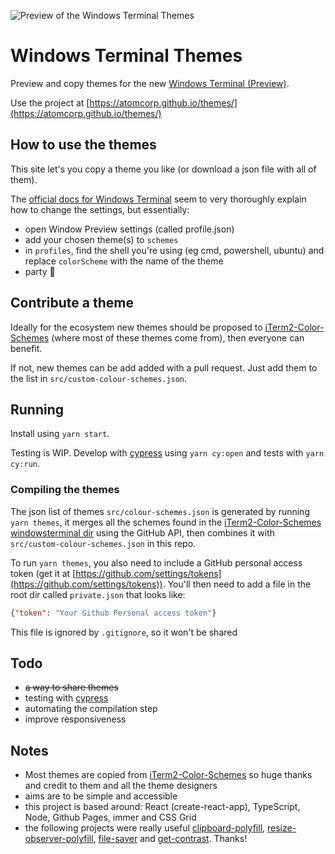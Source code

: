![Preview of the Windows Terminal Themes](https://github.com/atomcorp/themes/raw/master/public/preview.png)

# Windows Terminal Themes

Preview and copy themes for the new [Windows Terminal (Preview)](https://github.com/microsoft/terminal).

Use the project at [https://atomcorp.github.io/themes/](https://atomcorp.github.io/themes/)

## How to use the themes

This site let's you copy a theme you like (or download a json file with all of them). 

The [official docs for Windows Terminal](https://github.com/microsoft/terminal/blob/master/doc/user-docs/UsingJsonSettings.md) seem to very thoroughly explain how to change the settings, but essentially:
- open Window Preview settings (called profile.json)
- add your chosen theme(s) to `schemes`
- in `profiles`, find the shell you're using (eg cmd, powershell, ubuntu) and replace `colorScheme` with the name of the theme
- party 🥳

## Contribute a theme

Ideally for the ecosystem new themes should be proposed to [iTerm2-Color-Schemes](https://github.com/mbadolato/iTerm2-Color-Schemes) (where most of these themes come from), then everyone can benefit. 

If not, new themes can be add added with a pull request. Just add them to the list in `src/custom-colour-schemes.json`.

## Running

Install using `yarn start`. 

Testing is WIP. Develop with [cypress](https://www.cypress.io/) using `yarn cy:open` and tests with `yarn cy:run`.

### Compiling the themes 

The json list of themes `src/colour-schemes.json` is generated by running `yarn themes`, it merges all the schemes found in the [iTerm2-Color-Schemes windowsterminal dir](https://github.com/mbadolato/iTerm2-Color-Schemes/tree/master/windowsterminal) using the GitHub API, then combines it with `src/custom-colour-schemes.json` in this repo.

To run `yarn themes`, you also need to include a GitHub personal access token (get it at [https://github.com/settings/tokens](https://github.com/settings/tokens)). You'll then need to add a file in the root dir called `private.json` that looks like: 

```json
{"token": "Your Github Personal access token"}
```

This file is ignored by `.gitignore`, so it won't be shared

## Todo

- ~~a way to share themes~~
- testing with [cypress](https://www.cypress.io/)
- automating the compilation step
- improve responsiveness

## Notes

- Most themes are copied from [iTerm2-Color-Schemes](https://github.com/mbadolato/iTerm2-Color-Schemes) so huge thanks and credit to them and all the theme designers
- aims are to be simple and accessible
- this project is based around: React (create-react-app), TypeScript, Node, Github Pages, immer and CSS Grid
- the following projects were really useful [clipboard-polyfill](https://github.com/lgarron/clipboard-polyfill), [resize-observer-polyfill](https://github.com/que-etc/resize-observer-polyfill), [file-saver](https://github.com/eligrey/FileSaver.js) and [get-contrast](https://github.com/johno/get-contrast). Thanks!
